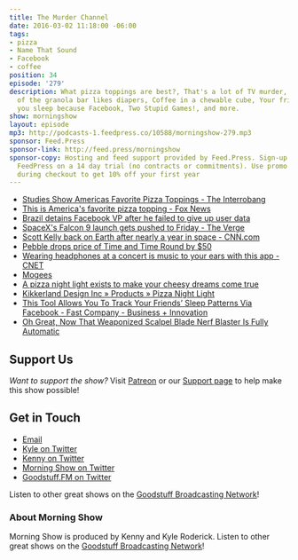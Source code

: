 ```yaml
---
title: The Murder Channel
date: 2016-03-02 11:18:00 -06:00
tags:
- pizza
- Name That Sound
- Facebook
- coffee
position: 34
episode: '279'
description: What pizza toppings are best?, That's a lot of TV murder, The inventor
  of the granola bar likes diapers, Coffee in a chewable cube, Your friends know when
  you sleep because Facebook, Two Stupid Games!, and more.
show: morningshow
layout: episode
mp3: http://podcasts-1.feedpress.co/10588/morningshow-279.mp3
sponsor: Feed.Press
sponsor-link: http://feed.press/morningshow
sponsor-copy: Hosting and feed support provided by Feed.Press. Sign-up today and try
  FeedPress on a 14 day trial (no contracts or commitments). Use promo code `morningshow`
  during checkout to get 10% off your first year
---
```


* [Studies Show Americas Favorite Pizza Toppings - The Interrobang](http://theinterrobang.com/studies-show-americas-favorite-pizza-toppings/)
* [This is America's favorite pizza topping - Fox News](http://www.foxnews.com/leisure/2016/02/26/this-is-america-favorite-pizza-topping/)
* [Brazil detains Facebook VP after he failed to give up user data](http://www.engadget.com/2016/03/01/brazil-detains-facebook-vp-after-he-failed-to-give-up-user-data/)
* [SpaceX's Falcon 9 launch gets pushed to Friday - The Verge](http://www.theverge.com/2016/2/24/11104962/spacex-falcon-9-rocket-watch-launch-livestream-february-24)
* [Scott Kelly back on Earth after nearly a year in space - CNN.com](http://www.cnn.com/2016/03/01/us/astronaut-scott-kelly-one-year-mission-ending/)
* [Pebble drops price of Time and Time Round by $50](http://www.engadget.com/2016/03/01/pebble-price-drop/)
* [Wearing headphones at a concert is music to your ears with this app - CNET](http://www.cnet.com/news/wearing-these-headphones-at-a-concert-could-be-music-to-your-ears/)
* [Mogees](http://mogees.co.uk/?ref=producthunt)
* [A pizza night light exists to make your cheesy dreams come true](http://mashable.com/2016/02/29/pizza-night-light/#JpUd4Eo3xsqQ)
* [Kikkerland Design Inc » Products » Pizza Night Light](http://www.kikkerland.com/products/pizza-night-light/)
* [This Tool Allows You To Track Your Friends’ Sleep Patterns Via Facebook - Fast Company - Business + Innovation](http://www.fastcompany.com/3057257/fast-feed/this-tool-allows-you-to-track-your-friends-sleep-patterns-via-facebook?partner=rss)
* [Oh Great, Now That Weaponized Scalpel Blade Nerf Blaster Is Fully Automatic](http://toyland.gizmodo.com/oh-great-now-that-weaponized-scalpel-blade-nerf-blaste-1761928530)

## Support Us
*Want to support the show?* Visit [Patreon](http://patreon.com/morningshow) or our [Support page](http://goodstuff.fm/support) to help make this show possible!

## Get in Touch
* [Email](mailto:kyle@goodstuff.fm)
* [Kyle on Twitter](http://twitter.com/dogburps)
* [Kenny on Twitter](http://twitter.com/pizzarobotics)
* [Morning Show on Twitter](http://twitter.com/morningshowam)
* [Goodstuff.FM on Twitter](http://twitter.com/goodstufffm)

Listen to other great shows on the [Goodstuff Broadcasting Network](http://goodstuff.fm/shows)!

### About Morning Show
Morning Show is produced by Kenny and Kyle Roderick. Listen to other great shows on the [Goodstuff Broadcasting Network](http://goodstuff.fm/)!
